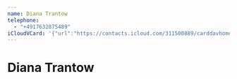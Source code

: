 ```yaml
---
name: Diana Trantow
telephone:
  - "+4917632875489"
iCloudVCard: '{"url":"https://contacts.icloud.com/311500889/carddavhome/card/1831CB8B-53CA-4A1E-B69D-D6EB117C7CA8.vcf","etag":"\"l4sqk20l\"","data":"BEGIN:VCARD\r\nVERSION:3.0\r\nFN:\r\nN:Trantow;Diana;;;\r\nUID:9CBE88DA-6D7D-46C4-9E9E-AEF4FF473B77\r\nPRODID:-//Apple Inc.//iOS 15.5//EN\r\nREV:2025-04-03T22:05:19Z\r\nORG:;\r\nTEL:+4917632875489\r\nEND:VCARD"}'
---
```

# Diana Trantow